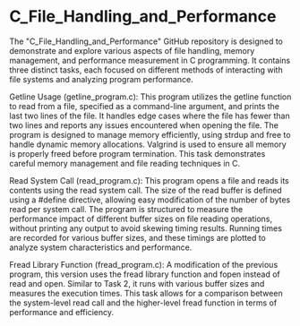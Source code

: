 # C_File_Handling_and_Performance

The "C_File_Handling_and_Performance" GitHub repository is designed to demonstrate and explore various aspects of file handling, memory management, and performance measurement in C programming. It contains three distinct tasks, each focused on different methods of interacting with file systems and analyzing program performance.

Getline Usage (getline_program.c): This program utilizes the getline function to read from a file, specified as a command-line argument, and prints the last two lines of the file. It handles edge cases where the file has fewer than two lines and reports any issues encountered when opening the file. The program is designed to manage memory efficiently, using strdup and free to handle dynamic memory allocations. Valgrind is used to ensure all memory is properly freed before program termination. This task demonstrates careful memory management and file reading techniques in C.

Read System Call (read_program.c): This program opens a file and reads its contents using the read system call. The size of the read buffer is defined using a #define directive, allowing easy modification of the number of bytes read per system call. The program is structured to measure the performance impact of different buffer sizes on file reading operations, without printing any output to avoid skewing timing results. Running times are recorded for various buffer sizes, and these timings are plotted to analyze system characteristics and performance.

Fread Library Function (fread_program.c): A modification of the previous program, this version uses the fread library function and fopen instead of read and open. Similar to Task 2, it runs with various buffer sizes and measures the execution times. This task allows for a comparison between the system-level read call and the higher-level fread function in terms of performance and efficiency.

